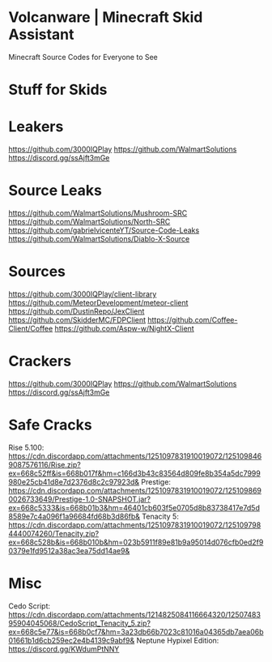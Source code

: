 # Volcanware | Minecraft Skid Assistant
Minecraft Source Codes for Everyone to See


# Stuff for Skids

# Leakers
https://github.com/3000IQPlay
https://github.com/WalmartSolutions
https://discord.gg/ssAjft3mGe

# Source Leaks
https://github.com/WalmartSolutions/Mushroom-SRC
https://github.com/WalmartSolutions/North-SRC
https://github.com/gabrielvicenteYT/Source-Code-Leaks
https://github.com/WalmartSolutions/Diablo-X-Source

# Sources
https://github.com/3000IQPlay/client-library
https://github.com/MeteorDevelopment/meteor-client
https://github.com/DustinRepo/JexClient
https://github.com/SkidderMC/FDPClient
https://github.com/Coffee-Client/Coffee
https://github.com/Aspw-w/NightX-Client

# Crackers
https://github.com/3000IQPlay
https://github.com/WalmartSolutions
https://discord.gg/ssAjft3mGe

# Safe Cracks
Rise 5.100: https://cdn.discordapp.com/attachments/1251097831910019072/1251098469087576116/Rise.zip?ex=668c52ff&is=668b017f&hm=c166d3b43c83564d809fe8b354a5dc7999980e25cb41d8e7d2376d8c2c97923d&
Prestige: https://cdn.discordapp.com/attachments/1251097831910019072/1251098690026733649/Prestige-1.0-SNAPSHOT.jar?ex=668c5333&is=668b01b3&hm=46401cb603f5e0705d8b83738417e7d5d8589e7c4a096f1a96684fd68b3d86fb&
Tenacity 5: https://cdn.discordapp.com/attachments/1251097831910019072/1251097984440074260/Tenacity.zip?ex=668c528b&is=668b010b&hm=023b5911f89e81b9a95014d076cfb0ed2f90379e1fd9512a38ac3ea75dd14ae9&

# Misc
Cedo Script: https://cdn.discordapp.com/attachments/1214825084116664320/1250748395904045068/CedoScript_Tenacity_5.zip?ex=668c5e77&is=668b0cf7&hm=3a23db66b7023c81016a04365db7aea06b01661b1d6cb259ec2e4b4139c9abf9&
Neptune Hypixel Edition: https://discord.gg/KWdumPtNNY
